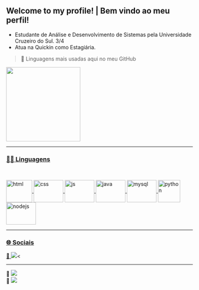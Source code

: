 ## <strong> Welcome to my profile! | Bem vindo ao meu perfil! </strong>
- Estudante de Análise e Desenvolvimento de Sistemas pela Universidade Cruzeiro do Sul. 3/4
- Atua na Quickin como Estagiária.

> 📍 Linguagens mais usadas aqui no meu GitHub

<div>
  <a href="https://github.com/JessicaMotta">
  <img height="200cm" src="https://github-readme-stats.vercel.app/api/top-langs/?username=JessicaMotta&layout=compact&langs_count=7&theme=dracula"/>
</div>
  
---
  ### 👩‍💻 Linguagens 
  ##
 <div style="display: inline_block"><br>
    <img align="center" alt="html" height="60" width="70" src="https://cdn.jsdelivr.net/gh/devicons/devicon/icons/html5/html5-plain-wordmark.svg">
    <img align="center" alt="css" height="60" width="80" src="https://cdn.jsdelivr.net/gh/devicons/devicon/icons/css3/css3-plain-wordmark.svg">
    <img align="center" alt="js" height="60" width="80"     src="https://cdn.jsdelivr.net/gh/devicons/devicon/icons/javascript/javascript-plain.svg">
    <img align="center" alt="java" height="60" width="80" src="https://cdn.jsdelivr.net/gh/devicons/devicon/icons/java/java-original-wordmark.svg">
    <img align="center" alt="mysql" height="60" width="80" src="https://cdn.jsdelivr.net/gh/devicons/devicon/icons/mysql/mysql-original-wordmark.svg">
    <img align="center" alt="python" height="60" wid60th="80" src="https://cdn.jsdelivr.net/gh/devicons/devicon/icons/python/python-original-wordmark.svg">
     <img align="center" alt="nodejs" height="60" width="80" src="https://cdn.jsdelivr.net/gh/devicons/devicon/icons/nodejs/nodejs-original-wordmark.svg">
</div>
  
---
  ### 🌐 Sociais  
<div>
     💙 <a href="https://www.linkedin.com/in/jessicamotabispo/" target="_blank"><img src="https://img.shields.io/badge/LinkedIn-0077B5?style=for-the-badge&logo=linkedin&logoColor=white" target="_blank"></a><<hr>
     💖 <a href="https://www.instagram.com/_jess_inc/" target="_blank"><img src="https://img.shields.io/badge/Instagram-E4405F?style=for-the-badge&logo=instagram&logoColor=white" target="_blank"></a><br>
     💜 <a href="https://discord.com/channels/@me"><img src="https://img.shields.io/badge/Discord-7289DA?style=for-the-badge&logo=discord&logoColor=white" target="_blank"></a>    
  </div>
 
